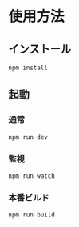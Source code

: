 # 使用方法

## インストール

```
npm install
```

## 起動

### 通常

```
npm run dev
```

### 監視

```
npm run watch
```

### 本番ビルド

```
npm run build
```

